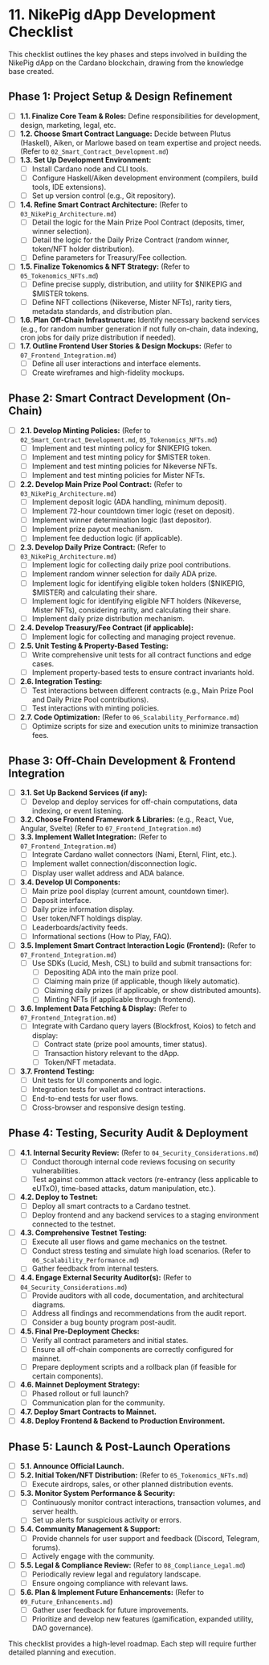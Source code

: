 # 11. NikePig dApp Development Checklist

This checklist outlines the key phases and steps involved in building the NikePig dApp on the Cardano blockchain, drawing from the knowledge base created.

## Phase 1: Project Setup & Design Refinement

-   [ ] **1.1. Finalize Core Team & Roles:** Define responsibilities for development, design, marketing, legal, etc.
-   [ ] **1.2. Choose Smart Contract Language:** Decide between Plutus (Haskell), Aiken, or Marlowe based on team expertise and project needs. (Refer to `02_Smart_Contract_Development.md`)
-   [ ] **1.3. Set Up Development Environment:**
    -   [ ] Install Cardano node and CLI tools.
    -   [ ] Configure Haskell/Aiken development environment (compilers, build tools, IDE extensions).
    -   [ ] Set up version control (e.g., Git repository).
-   [ ] **1.4. Refine Smart Contract Architecture:** (Refer to `03_NikePig_Architecture.md`)
    -   [ ] Detail the logic for the Main Prize Pool Contract (deposits, timer, winner selection).
    -   [ ] Detail the logic for the Daily Prize Contract (random winner, token/NFT holder distribution).
    -   [ ] Define parameters for Treasury/Fee collection.
-   [ ] **1.5. Finalize Tokenomics & NFT Strategy:** (Refer to `05_Tokenomics_NFTs.md`)
    -   [ ] Define precise supply, distribution, and utility for $NIKEPIG and $MISTER tokens.
    -   [ ] Define NFT collections (Nikeverse, Mister NFTs), rarity tiers, metadata standards, and distribution plan.
-   [ ] **1.6. Plan Off-Chain Infrastructure:** Identify necessary backend services (e.g., for random number generation if not fully on-chain, data indexing, cron jobs for daily prize distribution if needed).
-   [ ] **1.7. Outline Frontend User Stories & Design Mockups:** (Refer to `07_Frontend_Integration.md`)
    -   [ ] Define all user interactions and interface elements.
    -   [ ] Create wireframes and high-fidelity mockups.

## Phase 2: Smart Contract Development (On-Chain)

-   [ ] **2.1. Develop Minting Policies:** (Refer to `02_Smart_Contract_Development.md`, `05_Tokenomics_NFTs.md`)
    -   [ ] Implement and test minting policy for $NIKEPIG token.
    -   [ ] Implement and test minting policy for $MISTER token.
    -   [ ] Implement and test minting policies for Nikeverse NFTs.
    -   [ ] Implement and test minting policies for Mister NFTs.
-   [ ] **2.2. Develop Main Prize Pool Contract:** (Refer to `03_NikePig_Architecture.md`)
    -   [ ] Implement deposit logic (ADA handling, minimum deposit).
    -   [ ] Implement 72-hour countdown timer logic (reset on deposit).
    -   [ ] Implement winner determination logic (last depositor).
    -   [ ] Implement prize payout mechanism.
    -   [ ] Implement fee deduction logic (if applicable).
-   [ ] **2.3. Develop Daily Prize Contract:** (Refer to `03_NikePig_Architecture.md`)
    -   [ ] Implement logic for collecting daily prize pool contributions.
    -   [ ] Implement random winner selection for daily ADA prize.
    -   [ ] Implement logic for identifying eligible token holders ($NIKEPIG, $MISTER) and calculating their share.
    -   [ ] Implement logic for identifying eligible NFT holders (Nikeverse, Mister NFTs), considering rarity, and calculating their share.
    -   [ ] Implement daily prize distribution mechanism.
-   [ ] **2.4. Develop Treasury/Fee Contract (if applicable):**
    -   [ ] Implement logic for collecting and managing project revenue.
-   [ ] **2.5. Unit Testing & Property-Based Testing:**
    -   [ ] Write comprehensive unit tests for all contract functions and edge cases.
    -   [ ] Implement property-based tests to ensure contract invariants hold.
-   [ ] **2.6. Integration Testing:**
    -   [ ] Test interactions between different contracts (e.g., Main Prize Pool and Daily Prize Pool contributions).
    -   [ ] Test interactions with minting policies.
-   [ ] **2.7. Code Optimization:** (Refer to `06_Scalability_Performance.md`)
    -   [ ] Optimize scripts for size and execution units to minimize transaction fees.

## Phase 3: Off-Chain Development & Frontend Integration

-   [ ] **3.1. Set Up Backend Services (if any):**
    -   [ ] Develop and deploy services for off-chain computations, data indexing, or event listening.
-   [ ] **3.2. Choose Frontend Framework & Libraries:** (e.g., React, Vue, Angular, Svelte) (Refer to `07_Frontend_Integration.md`)
-   [ ] **3.3. Implement Wallet Integration:** (Refer to `07_Frontend_Integration.md`)
    -   [ ] Integrate Cardano wallet connectors (Nami, Eternl, Flint, etc.).
    -   [ ] Implement wallet connection/disconnection logic.
    -   [ ] Display user wallet address and ADA balance.
-   [ ] **3.4. Develop UI Components:**
    -   [ ] Main prize pool display (current amount, countdown timer).
    -   [ ] Deposit interface.
    -   [ ] Daily prize information display.
    -   [ ] User token/NFT holdings display.
    -   [ ] Leaderboards/activity feeds.
    -   [ ] Informational sections (How to Play, FAQ).
-   [ ] **3.5. Implement Smart Contract Interaction Logic (Frontend):** (Refer to `07_Frontend_Integration.md`)
    -   [ ] Use SDKs (Lucid, Mesh, CSL) to build and submit transactions for:
        -   [ ] Depositing ADA into the main prize pool.
        -   [ ] Claiming main prize (if applicable, though likely automatic).
        -   [ ] Claiming daily prizes (if applicable, or show distributed amounts).
        -   [ ] Minting NFTs (if applicable through frontend).
-   [ ] **3.6. Implement Data Fetching & Display:** (Refer to `07_Frontend_Integration.md`)
    -   [ ] Integrate with Cardano query layers (Blockfrost, Koios) to fetch and display:
        -   [ ] Contract state (prize pool amounts, timer status).
        -   [ ] Transaction history relevant to the dApp.
        -   [ ] Token/NFT metadata.
-   [ ] **3.7. Frontend Testing:**
    -   [ ] Unit tests for UI components and logic.
    -   [ ] Integration tests for wallet and contract interactions.
    -   [ ] End-to-end tests for user flows.
    -   [ ] Cross-browser and responsive design testing.

## Phase 4: Testing, Security Audit & Deployment

-   [ ] **4.1. Internal Security Review:** (Refer to `04_Security_Considerations.md`)
    -   [ ] Conduct thorough internal code reviews focusing on security vulnerabilities.
    -   [ ] Test against common attack vectors (re-entrancy (less applicable to eUTxO), time-based attacks, datum manipulation, etc.).
-   [ ] **4.2. Deploy to Testnet:**
    -   [ ] Deploy all smart contracts to a Cardano testnet.
    -   [ ] Deploy frontend and any backend services to a staging environment connected to the testnet.
-   [ ] **4.3. Comprehensive Testnet Testing:**
    -   [ ] Execute all user flows and game mechanics on the testnet.
    -   [ ] Conduct stress testing and simulate high load scenarios. (Refer to `06_Scalability_Performance.md`)
    -   [ ] Gather feedback from internal testers.
-   [ ] **4.4. Engage External Security Auditor(s):** (Refer to `04_Security_Considerations.md`)
    -   [ ] Provide auditors with all code, documentation, and architectural diagrams.
    -   [ ] Address all findings and recommendations from the audit report.
    -   [ ] Consider a bug bounty program post-audit.
-   [ ] **4.5. Final Pre-Deployment Checks:**
    -   [ ] Verify all contract parameters and initial states.
    -   [ ] Ensure all off-chain components are correctly configured for mainnet.
    -   [ ] Prepare deployment scripts and a rollback plan (if feasible for certain components).
-   [ ] **4.6. Mainnet Deployment Strategy:**
    -   [ ] Phased rollout or full launch?
    -   [ ] Communication plan for the community.
-   [ ] **4.7. Deploy Smart Contracts to Mainnet.**
-   [ ] **4.8. Deploy Frontend & Backend to Production Environment.**

## Phase 5: Launch & Post-Launch Operations

-   [ ] **5.1. Announce Official Launch.**
-   [ ] **5.2. Initial Token/NFT Distribution:** (Refer to `05_Tokenomics_NFTs.md`)
    -   [ ] Execute airdrops, sales, or other planned distribution events.
-   [ ] **5.3. Monitor System Performance & Security:**
    -   [ ] Continuously monitor contract interactions, transaction volumes, and server health.
    -   [ ] Set up alerts for suspicious activity or errors.
-   [ ] **5.4. Community Management & Support:**
    -   [ ] Provide channels for user support and feedback (Discord, Telegram, forums).
    -   [ ] Actively engage with the community.
-   [ ] **5.5. Legal & Compliance Review:** (Refer to `08_Compliance_Legal.md`)
    -   [ ] Periodically review legal and regulatory landscape.
    -   [ ] Ensure ongoing compliance with relevant laws.
-   [ ] **5.6. Plan & Implement Future Enhancements:** (Refer to `09_Future_Enhancements.md`)
    -   [ ] Gather user feedback for future improvements.
    -   [ ] Prioritize and develop new features (gamification, expanded utility, DAO governance).

This checklist provides a high-level roadmap. Each step will require further detailed planning and execution.